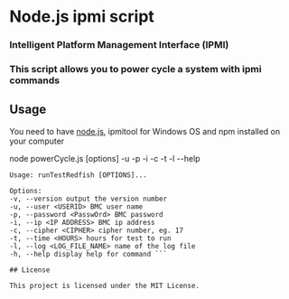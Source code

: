 # Node.js ipmi script

### Intelligent Platform Management Interface (IPMI)

### This script allows you to power cycle a system with ipmi commands

## Usage

You need to have [node.js](https://nodejs.org/en/), ipmitool for Windows OS and npm installed on your computer

node powerCycle.js [options] -u <username> -p <password> -i <bmc ip address> -c <cipher> -t <hours> -l <log file> --help <display help for command>

````$ node runTestRedfish.js -h
Usage: runTestRedfish [OPTIONS]...

Options:
-v, --version output the version number
-u, --user <USERID> BMC user name
-p, --password <PasswOrd> BMC password
-i, --ip <IP ADDRESS> BMC ip address
-c, --cipher <CIPHER> cipher number, eg. 17
-t, --time <HOURS> hours for test to run
-l, --log <LOG_FILE_NAME> name of the log file
-h, --help display help for command ```

## License

This project is licensed under the MIT License.
````
